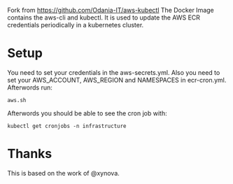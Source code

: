 Fork from https://github.com/Odania-IT/aws-kubectl
The Docker Image contains the aws-cli and kubectl. It is used to update the AWS ECR credentials periodically in a kubernetes cluster.

# Setup

You need to set your credentials in the aws-secrets.yml. Also you need to set your AWS_ACCOUNT, AWS_REGION and NAMESPACES in ecr-cron.yml.
Afterwords run:

	aws.sh

Afterwords you should be able to see the cron job with:

	kubectl get cronjobs -n infrastructure

# Thanks

This is based on the work of @xynova.

